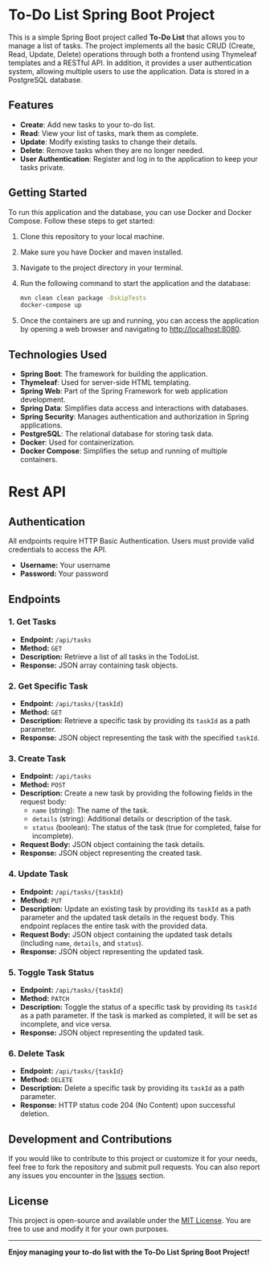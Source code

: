 # To-Do List Spring Boot Project

This is a simple Spring Boot project called **To-Do List** that allows you to manage a list of tasks. The project implements all the basic CRUD (Create, Read, Update, Delete) operations through both a frontend using Thymeleaf templates and a RESTful API. In addition, it provides a user authentication system, allowing multiple users to use the application. Data is stored in a PostgreSQL database.

## Features

- **Create**: Add new tasks to your to-do list.
- **Read**: View your list of tasks, mark them as complete.
- **Update**: Modify existing tasks to change their details.
- **Delete**: Remove tasks when they are no longer needed.
- **User Authentication**: Register and log in to the application to keep your tasks private.

## Getting Started

To run this application and the database, you can use Docker and Docker Compose. Follow these steps to get started:

1. Clone this repository to your local machine.

2. Make sure you have Docker and maven installed.

3. Navigate to the project directory in your terminal.

4. Run the following command to start the application and the database:

   ```bash
   mvn clean clean package -DskipTests
   docker-compose up
   ```

5. Once the containers are up and running, you can access the application by opening a web browser and navigating to [http://localhost:8080](http://localhost:8080).

## Technologies Used

- **Spring Boot**: The framework for building the application.
- **Thymeleaf**: Used for server-side HTML templating.
- **Spring Web**: Part of the Spring Framework for web application development.
- **Spring Data**: Simplifies data access and interactions with databases.
- **Spring Security**: Manages authentication and authorization in Spring applications.
- **PostgreSQL**: The relational database for storing task data.
- **Docker**: Used for containerization.
- **Docker Compose**: Simplifies the setup and running of multiple containers.

# Rest API
## Authentication

All endpoints require HTTP Basic Authentication. Users must provide valid credentials to access the API.

- **Username:** Your username
- **Password:** Your password

## Endpoints

### 1. Get Tasks

- **Endpoint:** `/api/tasks`
- **Method:** `GET`
- **Description:** Retrieve a list of all tasks in the TodoList.
- **Response:** JSON array containing task objects.

### 2. Get Specific Task

- **Endpoint:** `/api/tasks/{taskId}`
- **Method:** `GET`
- **Description:** Retrieve a specific task by providing its `taskId` as a path parameter.
- **Response:** JSON object representing the task with the specified `taskId`.

### 3. Create Task

- **Endpoint:** `/api/tasks`
- **Method:** `POST`
- **Description:** Create a new task by providing the following fields in the request body:
   - `name` (string): The name of the task.
   - `details` (string): Additional details or description of the task.
   - `status` (boolean): The status of the task (true for completed, false for incomplete).
- **Request Body:** JSON object containing the task details.
- **Response:** JSON object representing the created task.

### 4. Update Task

- **Endpoint:** `/api/tasks/{taskId}`
- **Method:** `PUT`
- **Description:** Update an existing task by providing its `taskId` as a path parameter and the updated task details in the request body. This endpoint replaces the entire task with the provided data.
- **Request Body:** JSON object containing the updated task details (including `name`, `details`, and `status`).
- **Response:** JSON object representing the updated task.

### 5. Toggle Task Status

- **Endpoint:** `/api/tasks/{taskId}`
- **Method:** `PATCH`
- **Description:** Toggle the status of a specific task by providing its `taskId` as a path parameter. If the task is marked as completed, it will be set as incomplete, and vice versa.
- **Response:** JSON object representing the updated task.

### 6. Delete Task

- **Endpoint:** `/api/tasks/{taskId}`
- **Method:** `DELETE`
- **Description:** Delete a specific task by providing its `taskId` as a path parameter.
- **Response:** HTTP status code 204 (No Content) upon successful deletion.

## Development and Contributions

If you would like to contribute to this project or customize it for your needs, feel free to fork the repository and submit pull requests. You can also report any issues you encounter in the [Issues](https://github.com/VaynerAkaWalo/To-Do_List/issues) section.

## License

This project is open-source and available under the [MIT License](LICENSE.md). You are free to use and modify it for your own purposes.

---

**Enjoy managing your to-do list with the To-Do List Spring Boot Project!**
